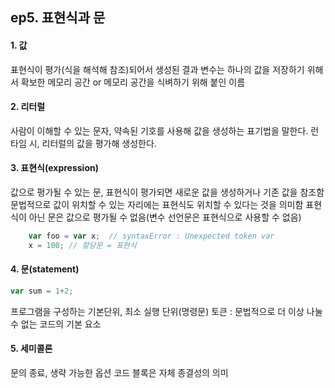 ## ep5. 표현식과 문 

#### 1. 값
표현식이 평가(식을 해석해 참조)되어서 생성된 결과
변수는 하나의 값을 저장하기 위해서 확보한 메모리 공간 or 메모리 공간을 식벼하기 위해 붙인 이름 

#### 2. 리터럴 
사람이 이해할 수 있는 문자, 약속된 기호를 사용해 값을 생성하는 표기법을 말한다. 
런타임 시, 리터럴의 값을 평가해 생성한다. 

#### 3. 표현식(expression)
값으로 평가될 수 있는 문, 표현식이 평가되면 새로운 값을 생성하거나 기존 값을 참조함 
문법적으로 값이 위치할 수 있는 자리에는 표현식도 위치할 수 있다는 것을 의미함 
표현식이 아닌 문은 값으로 평가될 수 없음(변수 선언문은 표현식으로 사용할 수 없음)
```js
    var foo = var x;  // syntaxError : Unexpected token var
    x = 100; // 할당문 = 표현식
```

#### 4. 문(statement)
```js
var sum = 1+2; 
```
프로그램을 구성하는 기본단위, 최소 실행 단위(명령문)
토큰 : 문법적으로 더 이상 나눌 수 없는 코드의 기본 요소

#### 5. 세미콜론
문의 종료, 생략 가능한 옵션
코드 블록은 자체 종결성의 의미


